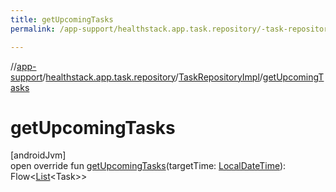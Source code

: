 ```yaml
---
title: getUpcomingTasks
permalink: /app-support/healthstack.app.task.repository/-task-repository-impl/get-upcoming-tasks.html

---
```

//[app-support](/app-support.html)/[healthstack.app.task.repository](../index.html)/[TaskRepositoryImpl](index.html)/[getUpcomingTasks](get-upcoming-tasks.html)



# getUpcomingTasks



[androidJvm]\
open override fun [getUpcomingTasks](get-upcoming-tasks.html)(targetTime: [LocalDateTime](https://developer.android.com/reference/kotlin/java/time/LocalDateTime.html)): Flow&lt;[List](https://kotlinlang.org/api/latest/jvm/stdlib/kotlin.collections/-list/index.html)&lt;Task&gt;&gt;




